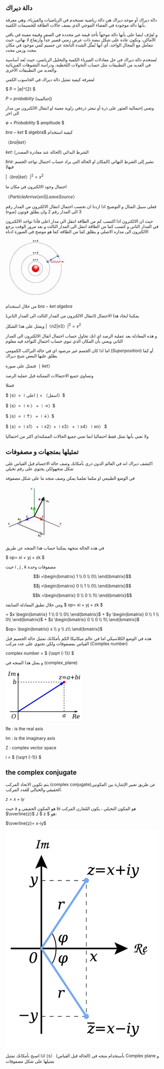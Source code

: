 
## دالة ديراك


دالة ديراك أو موجه ديراك هي دالة رياضية تستخدم في الرياضيات والفيزياء، وهي معرفة بأنها دالة موجودة في الفضاء الموجي الذي يصف حالات الطاقة للجسيمات الكمية.

و تُعرّف ايضا على بأنها دالة موجهاً تأخذ قيمة غير محددة في الصفر وقيمة معينة في باقي الأماكن، وتكون عادة على شكل نبضة ذات عرض زمني قصير جداً وارتفاع لا نهائي، حيث تتعامل مع المجال الواحد، أي أنها تُمثِّل الشدة الناتجة عن جسيم كمي موجود في مكان محدد وزمن محدد.

تُستخدم دالة ديراك في حل معادلات الفيزياء الكمية والتحليل الرياضي، حيث تُعد أساسية في العديد من التطبيقات مثل حساب التحولات اللحظية، ودراسة التشوهات الفيزيائية والعديد من التطبيقات الأخرى.

لمعرفة كيفية تمثيل دالة ديراك في الحاسوب الكمي

$ P = |∅|^{2} $

$P$ = $probabiity$ (إحتالمية) 
  
وتعني إحتمالية العثور على ذرة أو تبعثر ذرةفي زاوية معينة او انتقال الالكترون من مدار الى اخر 

$∅$ = $Probability$ $ amplitude $


$bra-ket$ $ algebra$ كيفية استخدام 

$〈bra|ket〉$

$ket$:  الشرط البدائي (الحالة عند مغادرة المصدر)

$bra$: تشير إلى الشرط النهائي (المكان او الحالة التي يراد حساب احتمال تواجد الجسم فيها)



$|〈bra|ket〉|^{2} = x^{2}$



احتمال وجود الالكترون في مكان ما 

$〈Particle Arrive (xn) | Leave Source〉$

فعلى سبيل المثال و التوضيح اذا اردنا ان نحسب احتمال انتقال الالكترون من المدار رقم 3 الى المدار رقم 2 وان يطلق فوتون (ضوء) 

حيث ان الالكترون اذا اكتسب كم من الطاقة انتقل الى مدار اعلى فأذا تواجد الالكترون في المدار الثاني و كتسب كما من الطاقة انتقل الى المدار الثالث و بعد مرور الوقت يرجع الالكترون الى مداره الاصلي و يطلق كما من الطاقة  كما هو موضح في الصورة ادناه 


![الذرة](/docfx_project/images/atom.jpeg)

من خلال استخدام $bra-ket$  $algebra$ 

يمكننا ايجاد هذا الاحتمال (انتقال الالكترون من المدار الثالث الى المدار الثاني) 

ويمثل على هذا الشكل
$|〈n2|n3〉| ^{2} = x^{2}$

  و هذه المعادلة  بعد عملية الرصد اي انك تحاول حساب احتمال اتقال الالكترون الى المدار الثاني ويعني بأن المكان الذي تنوي حساب احتمال التواجد فيه معلوم 

  اما اذا كان الجسم غير مرصود اي في حالة التراكب الكمومي ($Superposition$) أو كما يطلق عليها البعض شبح ديراك 

  فتمثل على صورة 
$∣ket〉$

وتساوي جميع الاحتمالات الممكنة قبل عملية الرصد

فمثلا 

$ ∣s〉= ∣اسفل〉 + ∣ اعلى〉$

$ ∣s〉= ∣←〉 + ∣→〉$

$ ∣s〉= ∣↑〉 + ∣↓〉$

$ ∣s〉= ∣x1〉 + ∣x2〉+ ∣x3〉 + ∣x4〉∣xn〉  $

ولا تعني بأنها تمثل فقط احتماليا انما تعني جميع الحالات الممكنةاي اكثر من احتماليا 

## تمثيلها بمتجهات و مصفوفات 

 اكتشف ديراك انه في العالم الدون ذري بأمكانك وصف حالة الاجسام فبل القياس على شكل متجهولكن يحتوي على رقم تخيلي   


في الوضع الطبيعي او مثلما تعلمنا يمكن وصف متجه ما على شكل مصفوفة  
 
 ![vector](/docfx_project/images/vector2.jpeg)

في هذه الحالة متجهة يمكننا حساب هذا المتجه عن طريق 

$ op= xi + yj + zk  $ 

حيث $i$ , $j$ , $k$ مصفوفات وحدة 


<!--تحويل الصورة الى صيغة رياضية   اشقر -->


 $$i =\begin{bmatrix}
1 \\
0 \\
0\\
\end{bmatrix}$$

 $$j =\begin{bmatrix}
0 \\
1 \\
0\\
\end{bmatrix}$$

 $$k =\begin{bmatrix}
0 \\
0 \\
1\\
\end{bmatrix}$$

ومن خلال تطيق المعادلة السابقة 
$ op= xi + yj + zk  $
<!--تحويل الصورة الى صيغة رياضية   اشقر -->



$=$ $x \begin{bmatrix}
1 \\
0 \\
0\\
\end{bmatrix}$ $+$  $y \begin{bmatrix}
0 \\
1 \\
0\\
\end{bmatrix}$ $+$  $z \begin{bmatrix}
0 \\
0 \\
1\\
\end{bmatrix}$ 


 $op= \begin{bmatrix}
x \\
y \\
z\\
\end{bmatrix}$


هذه في الوضع الكلاسيكي اما في عالم ميكانيكا الكم بأمكانك تمثيل حالة الجسيم قبل القياس بمصفوفات ولكن تحتوي على عدد مركب (Complex number)   
 
complex number = $ {\sqrt {-1}} $

و يمثل هذا المتجه في (complex_plane) 

 ![vector](/docfx_project/images/complex_plane.png)

 Re : is the real axis 

 Im : is the imaginary axis

 Z  : complex vector space 

 i = $ {\sqrt {-1}} $






## the  complex conjugate

يتم تكوين الاتحاد المركب (complex conjugate)عن طريق تغيير الإشارة بين المكونين الحقيقي والخيالي للعدد المركب. 

 $z= x+iy$

حيث a هو المكون الحقيقي و bi هو المكون التخيلي ، يكون المُقارن المركب $\overline{z}$ لـ $ z $ هو:

$\overline{z}= x-iy$

<!-- يمكن أيضًا الإشارة إلى الاتحاد المركب باستخدام z. لاحظ أن a + bi هو أيضًا اقتران معقد لـ a - bi. -->

 ![vector](/docfx_project/images/Complex_conjugate.png)


 
اذا اصبح بأمكانك تمثيل ∣s〉 (الحالة قبل القياس) بأستخدام متجه في Complex plane
و تمثيلها على شكل مصفوفات 



 




